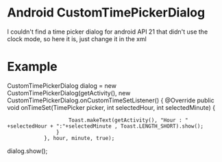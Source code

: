 # Android CustomTimePickerDialog
I couldn't find a time picker dialog for android API 21 that didn't use the clock mode, so here it is, just change it in the xml

# Example

CustomTimePickerDialog dialog = new CustomTimePickerDialog(getActivity(), new CustomTimePickerDialog.onCustomTimeSetListener() {
                    @Override
                    public void onTimeSet(TimePicker picker, int selectedHour, int selectedMinute) {
                       
                        Toast.makeText(getActivity(), "Hour : " +selectedHour + ":"+selectedMinute , Toast.LENGTH_SHORT).show();
                    }
                }, hour, minute, true);
dialog.show();
